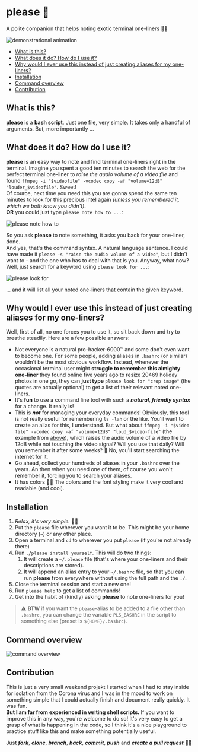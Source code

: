 # please :pray:

A polite companion that helps noting exotic terminal one-liners :woman_technologist:

![demonstrational animation](https://user-images.githubusercontent.com/9215743/77434881-d06b8d00-6de1-11ea-8ec1-6440c9d6436b.gif)

-   [What is this?](#what-is-this)
-   [What does it do? How do I use it?](#what-does-it-do-how-do-i-use-it)
-   [Why would I ever use this instead of just creating aliases for my one-liners?](#why-would-i-ever-use-this-instead-of-just-creating-aliases-for-my-one-liners)
-   [Installation](#installation)
-   [Command overview](#command-overview)
-   [Contribution](#contribution)

## What is this?

**please** is a **bash script**. Just one file, very simple. It takes only a handful of arguments. But, more importantly ...

## What does it do? How do I use it?

**please** is an easy way to note and find terminal one-liners right in the terminal. Imagine you spent a good ten minutes to search the web for the perfect terminal one-liner to _raise the audio volume of a video file_ and found `ffmpeg -i "$videofile" -vcodec copy -af "volume=12dB" "louder_$videofile"`. Sweet!  
Of cource, next time you need this you are gonna spend the same ten minutes to look for this precious intel again _(unless you remembered it, which we both know you didn't)_.  
**OR** you could just type `please note how to ...`:

![please note how to](https://user-images.githubusercontent.com/9215743/77423182-094e3680-6dcf-11ea-8352-d13a09827472.png)

So you ask **please** to note something, it asks you back for your one-liner, done.  
And yes, that's the command syntax. A natural language sentence. I could have made it `please -s "raise the audio volume of a video"`, but I didn't want to - and the one who has to deal with that is you. Anyway, what now? Well, just search for a keyword using `please look for ...`:

![please look for](https://user-images.githubusercontent.com/9215743/77423189-09e6cd00-6dcf-11ea-86ac-ab503cf3abdd.png)

... and it will list all your noted one-liners that contain the given keyword.

## Why would I ever use this instead of just creating aliases for my one-liners?

Well, first of all, no one forces you to use it, so sit back down and try to breathe steadily. Here are a few possible answers:

-   Not everyone is a natural pro-hacker-6000™ and some don't even want to become one. For some people, adding aliases in `.bashrc` (or similar) wouldn't be the most obvious workflow. Instead, whenever the occasional terminal user might **struggle to remember this almighty one-liner** they found online five years ago to resize 20469 holiday photos in one go, they can **just type** `please look for "crop image"` (the quotes are actually optional) to get a list of their relevant noted one-liners.
-   It's **fun** to use a command line tool with such a _**natural, friendly syntax**_ for a change. It really is!
-   This is _**not**_ for managing your everyday commands! Obviously, this tool is not really useful for remembering `ls -lah` or the like. You'll want to create an alias for this, I understand. But what about `ffmpeg -i "$video-file" -vcodec copy -af "volume=12dB" "loud_$video-file"` (the example from [above](#what-does-it-do-how-do-i-use-it)), which raises the audio volume of a video file by 12dB while not touching the video signal? Will you use that daily? Will you remember it after some weeks? :thinking: No, you'll start searching the internet for it.
-   Go ahead, collect your hundreds of aliases in your `.bashrc` over the years. An then when you need one of them, of course you won't remember it, forcing you to search your aliases.
-   It has colors :rainbow::open_mouth: The colors and the font styling make it very cool and readable (and cool).

## Installation

1.  _Relax, it's very simple._ :man_shrugging:
2.  Put the `please` file wherever you want it to be. This might be your home directory (`~`) or any other place.
3.  Open a terminal and `cd` to wherever you put `please` (if you're not already there)
4.  Run `./please install yourself`. This will do two things:
    1.  It will create a `~/.please` file (that's where your one-liners and their descriptions are stored).
    2.  It will append an alias entry to your `~/.bashrc` file, so that you can run **please** from everywhere without using the full path and the `./`.
5.  Close the terminal session and start a new one!
6.  Run `please help` to get a list of commands!
7.  Get into the habit of (kindly) asking **please** to note one-liners for you!

> :warning: **BTW** if you want the `please`-alias to be added to a file other than `.bashrc`, you can change the variable `PLS_BASHRC` in the script to something else (preset is `${HOME}/.bashrc`).

## Command overview

![command overview](https://user-images.githubusercontent.com/9215743/77440789-fd6f6e00-6de8-11ea-909e-250d0387cae8.png)

## Contribution

This is just a very small weekend projekt I started when I had to stay inside for isolation from the Corona virus and I was in the mood to work on something simple that I could actually finish and document really quickly. It was fun.  
**But I am far from experienced in writing shell scripts.** If you want to improve this in any way, you're welcome to do so! It's very easy to get a grasp of what is happening in the code, so I think it's a nice playground to practice stuff like this and make something potentially useful.

Just **_fork_**, **_clone_**, **_branch_**, **_hack_**, **_commit_**, **_push_** and **_create a pull request_** :woman_technologist:
